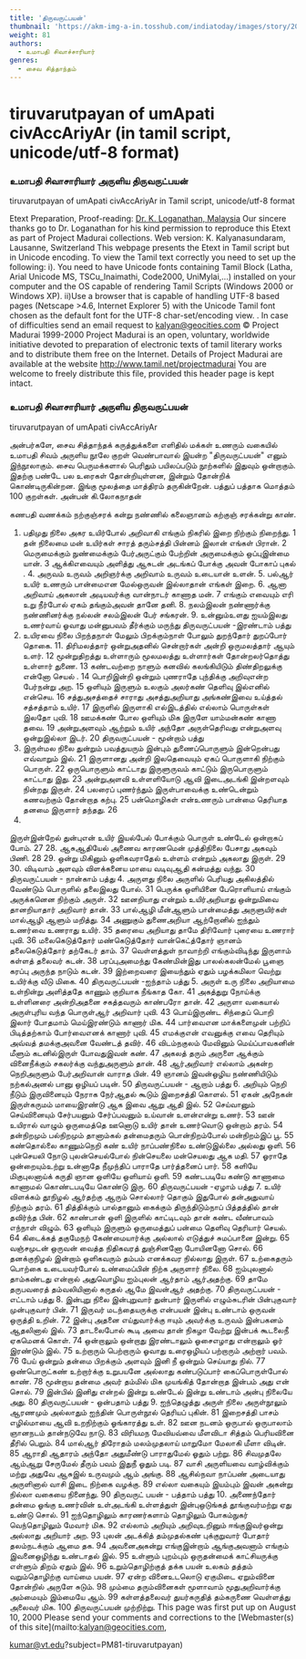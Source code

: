 ```yaml
---
title: 'திருவருட்பயன்'
thumbnail: 'https://akm-img-a-in.tosshub.com/indiatoday/images/story/201911/saffron-770x433.jpeg?NbdQ1v2j67d5MD8B8kZ1Vck7M6rseCRO'
weight: 81
authors:
  - உமாபதி சிவாச்சாரியார்
genres:
  - சைவ சித்தாந்தம்
---
```


# tiruvarutpayan of umApati civAccAriyAr (in tamil script, unicode/utf-8 format)



### உமாபதி சிவாசாரியார் அருளிய திருவருட்பயன்
tiruvarutpayan of umApati civAccAriyAr
in Tamil script, unicode/utf-8 format

Etext Preparation, Proof-reading: [Dr. K. Loganathan, Malaysia](http://ulagan.tripod.com/cbotham.htm)
Our sincere thanks go to Dr. Loganathan for his kind permission to reproduce this Etext as part of Project Madurai collections.
Web version: K. Kalyanasundaram, Lausanne, Switzerland
This webpage presents the Etext in Tamil script but in Unicode encoding.
To view the Tamil text correctly you need to set up the following:
i). You need to have Unicode fonts containing Tamil Block (Latha,
Arial Unicode MS, TSCu_Inaimathi, Code2000, UniMylai,...) installed on your computer
and the OS capable of rendering Tamil Scripts (Windows 2000 or Windows XP).
ii)Use a browser that is capable of handling UTF-8 based pages
(Netscape >4.6, Internet Explorer 5) with the Unicode Tamil font chosen as the default font for the UTF-8 char-set/encoding view.
. In case of difficulties send an email request to [kalyan@geocities.com](mailto:kalyan@geocities.com)
© Project Madurai 1999-2000
Project Madurai is an open, voluntary, worldwide initiative devoted to preparation of electronic texts of tamil literary works and to distribute them free on the Internet. Details of Project Madurai are available at the website http://www.tamil.net/projectmadurai
You are welcome to freely distribute this file, provided this header page is kept intact.

### உமாபதி சிவாசாரியார் அருளிய திருவருட்பயன்
tiruvarutpayan of umApati civAccAriyAr

அன்பர்களே,
சைவ சித்தாந்தக் கருத்துக்களை எளிதில் மக்கள் உணரும் வகையில் உமாபதி சிவம் அருளிய நூலே குறள் வெண்பாவால் இயன்ற "திருவருட்பயன்" எனும் இந்நூலாகும். சைவ பெருமக்களால் பெரிதும் பயிலப்படும் நூற்களில் இதுவும் ஒன்றாகும். இதற்கு பண்டே பல உரைகள் தோன்றியுள்ளன, இன்றும் தோன்றிக் கொண்டிருகின்றன. இங்கு மூலத்தை மாத்திரம் தருகின்றேன். பத்துப் பத்தாக மொத்தம் 100 குறள்கள்.
அன்பன் கி.லோகநாதன்

கணபதி வணக்கம்
நற்குஞ்சரக் கன்று நண்ணில் கலைஞானம்
கற்குஞ் சரக்கன்று காண்.
1. பதிமுது நிலை
அகர உயிர்போல் அறிவாகி எங்கும்
நிகரில் இறை நிற்கும் நிறைந்து. 1
தன் நிலைமை மன் உயிர்கள் சாரத் தரும்சத்தி
பின்னம் இலான் எங்கள் பிரான். 2
மெருமைக்கும் நுண்மைக்கும் பேர்அருட்கும் பேற்றின்
அருமைக்கும் ஒப்புஇன்மை யான். 3
ஆக்கிஎவையும் அளித்து ஆசுடன் அடங்கப்
போக்கு அவன் போகாப் புகல் . 4.
அருவம் உருவம் அறிஞர்க்கு அறிவாம்
உருவம் உடையான் உளன். 5.
பல்ஆர் உயிர் உணரும் பான்மைஎன மேல்ஒருவன்
இல்லாதான் எங்கள் இறை. 6.
ஆனா அறிவாய் அகலான் அடியவர்க்கு
வான்நாடர் காணாத மன். 7
எங்கும் எவையும் எரி உறு நீர்போல் ஏகம்
தங்கும்அவன் தானே தனி. 8.
நலம்இலன் நண்ணார்க்கு நண்ணினர்க்கு நல்லன்
சலம்இலன் பேர் சங்கரன். 9.
உன்னும்உளது ஐயம்இலது உணர்வாய் ஓவாது
மன்னுபவம் தீர்க்கும் மருந்து
திருவருட்பயன் -இரண்டாம் பத்து
2. உயிரவை நிலை
பிறந்தநாள் மேலும் பிறக்கும்நாள் போலும்
துறந்தோர் துறப்போர் தொகை. 11.
திரிமலத்தார் ஒன்றுஅதனில் சென்றார்கள் அன்றி
ஒருமலத்தார் ஆயும் உளர். 12
மூன்றுதிறத்து உள்ளாரும் மூலமலத்து உள்ளார்கள்
தோன்றலர்தொத்து உள்ளார் துணை. 13
கண்டவற்றை நாளும் கனவில் கலங்கியிடும்
திண்திறலுக்கு என்னோ செயல் . 14
பொறிஇன்றி ஒன்றும் புணராதே புந்திக்கு
அறிவுஎன்ற பேர்நன்று அற. 15
ஒளியும் இருளும் உலகும் அலர்கண்
தெளிவு இல்எனில் என்செய. 16
சத்துஅசத்தைச் சாராது அசத்துஅறியாது அங்கண்இவை
உய்த்தல் சத்சத்தாம் உயிர். 17
இருளில் இருளாகி எல்இடத்தில் எல்லாம்
பொருள்கள் இலதோ புவி. 18
ஊமக்கண் போல ஒளியும் மிக இருளே
யாம்மன்கண் காணா தவை. 19
அன்றுஅளவும் ஆற்றும் உயிர் அந்தோ அருள்தெரிவது
என்றுஅளவு ஒன்றுஇல்லா இடர். 20
திருவருட்பயன் - மூன்றாம் பத்து
3. இருள்மல நிலை
துன்றும் பவத்துயரும் இன்பும் துணைப்பொருளும்
இன்றென்பது எவ்வாறும் இல். 21
இருளானது அன்றி இலதெவையும் ஏகப்
பொருளாகி நிற்கும் பொருள். 22
ஒருபொருளும் காட்டாது இருளுருவம் காட்டும்
இருபொருளும் காட்டாது இது. 23
அன்றுஅளவி உள்ளளியோடு ஆவி இடைஅடங்கி
இன்றளவும் நின்றது இருள். 24
பலரைப் புணர்ந்தும் இருள்பாவைக்கு உண்டென்றும்
கணவற்கும் தோன்றாத கற்பு. 25
பன்மொழிகள் என்உணரும் பான்மை தெரியாத
தனமை இருளார் தந்தது. 26
27.
இருள்இன்றேல் துன்புஎன் உயிர் இயல்பேல் போக்கும்
பொருள் உண்டேல் ஒன்றாகப் போம். 27
28.
ஆசுஆதியேல் அணைவ காரணமென் முத்திநிலை
பேசாது அகவும் பிணி. 28
29.
ஒன்று மிகினும் ஒளிகவராதேல் உள்ளம்
என்றும் அகலாது இருள். 29
30.
விடிவாம் அளவும் விளக்கனைய மாயை
வடிவுஆதி கன்மத்து வந்து. 30
திருவருட்பயன் - நான்காம் பத்து
4. அருளது நிலை
அருளில் பெரியது அகிலத்தில் வேண்டும்
பொருளில் தலைஇலது போல். 31
பெருக்க ஒளியினை பேரொளியாய் எங்கும்
அருக்கனென நிற்கும் அருள். 32
ஊனறியாது என்றும் உயிர்அறியாது ஒன்றுமிவை
தானறியாதார் அறிவார் தான். 33
பால்ஆழி மீன்ஆளும் பான்மைத்து அருளுயிர்கள்
மால்ஆழி ஆளும் மறித்து. 34
அணுகும் துணைஅறியா ஆற்றோனில் ஐந்தும்
உணர்வை உணராது உயிர். 35
தரையை அறியாது தாமே திரிவோர்
புரையை உணரார் புவி. 36
மலைகெடுத்தோர் மண்கெடுத்தோர் வான்கெட்த்தோர் ஞானம்
தலைகெடுத்தோர் தற்கேடர் தாம். 37
வெள்ளத்துள் நாவாற்றி எங்கும்விடிந்து இருளாம்
கள்ளத் தலைவர் கடன். 38
பரப்புஅமைந்து கேண்மின்இது பாலல்கலன்மேல் பூஞை
கரப்பு அருந்த நாடும் கடன். 39
இற்றைவரை இயைந்தும் ஏதும் பழக்கமிலா
வெற்று உயிர்க்கு வீடு மிகை. 40
திருவருட்பயன் -ஐந்தாம் பத்து
5. அருள் உரு நிலை
அறியாமை உள்நின்று அளித்ததே காணும்
குறியாக நீங்காத கோ. 41
அகத்துறு நோய்க்கு உள்ளினரை அன்றிஅதனை
சகத்தவரும் காண்பரோ தான். 42
அருளா வகையால் அருள்புரிய வந்த
பொருள்ஆர் அறிவார் புவி. 43
பொய்இருண்ட சிந்தைப் பொறி இலார் போதமாம்
மெய்இரண்டும் காணார் மிக. 44
பார்வைஎன மாக்களைமுன் பற்றிப் பிடித்தற்காம்
போர்வைஎனக் காணார் புவி. 45
எமக்குஎன் எவனுக்கு எவை தெரியும் அவ்வத்
தமக்குஅவனை வேண்டத் தவிர். 46
விடம்நகுலம் மேவினும் மெய்ப்பாவகனின் மீளும்
கடனில்இருள் போவதுஇவன் கண். 47
அகலத் தரும் அருளை ஆக்கும் வினைநீக்கும்
சகலர்க்கு வந்துஅருளும் தான். 48
ஆர்அறிவார் எல்லாம் அகன்ற நெறிஅருளும்
பேர்அறிவான் வாராத பின். 49
ஞானம் இவன்ஒழிய நண்ணியிடும் நற்கல்அனல்
பானு ஒழியப் படின். 50
திருவருட்பயன் - ஆறாம் பத்து
6. அறியும் நெறி
நீடும் இருவினையும் நேராக நேர்ஆதல்
கூடும் இறைசத்தி கொளல். 51
ஏகன் அநேகன் இருள்கருமம் மாயைஇரண்டு
ஆக இவை ஆறு ஆதி இல். 52
செய்வானும் செய்வினையும் சேர்பயனும் சேர்ப்பவனும்
உய்வான் உளன்என்று உணர். 53
ஊன் உயிரால் வாழும் ஒருமைத்தெ ஊனொடு உயிர்
தான் உணர்வொடு ஒன்றாம் தரம். 54
தன்நிறமும் பல்நிறமும் தானாம்கல் தன்மைதரும்
பொன்நிறம்போல் மன்நிறம்இப் பூ. 55
கண்தொல்லை காணும்நெறி கண் உயிர் நாப்பண்நிலை
உண்டுஇல்லை அல்லது ஒளி. 56
புன்செயலி நோடு புலன்செயல்போல் நின்செயலை
மன்செயலது ஆக மதி. 57
ஓராதே ஒன்றையும்உற்று உன்னாதே நீமுந்திப்
பாராதே பார்த்தனைப் பார். 58
களியே மிகுபுலனாய்க் கருதி ஞான
ஒளியே ஒளியாய் ஒளி. 59
கண்டபடியே கண்டு காணாமை காணாமல்
கொண்டபடியே கொண்டு இரு. 60
திருவருட்பயன் -ஏழாம் பத்து
7. உயிர் விளக்கம்
தூநிழல் ஆர்தற்கு ஆரும் சொல்லார் தொகும் இதுபோல்
தன்அதுவாய் நிற்கும் தரம். 61
தித்திக்கும் பால்தானும் கைக்கும் திருந்திடும்நாப்
பித்தத்தில் தான் தவிர்ந்த பின். 62
காண்பான் ஒளி இருளில் காட்டிடவும் தான் கண்ட
வீண்பாவம் எந்நாள் விழும். 63
ஒளியும் இருளும் ஒருமைத்துப் பன்மை
தெளிவு தெரியார் செயல். 64
கிடைக்கத் தகுமேநற் கேண்மையார்க்கு அல்லால்
எடுத்துச் சுமப்பானை இன்று. 65
வஞ்சமுடன் ஒருவன் வைத்த நிதிகவரத்
துஞ்சினனோ போயினனோ சொல். 66
தனக்குநிழல் இன்றாம் ஒளிகவரும் தம்பம்
எனக்கவர நில்லாது இருள். 67
உற்கைதரும் பொற்கை உடையவர்போல் உண்மைப்பின்
நிற்க அருளார் நிலை. 68
ஐம்புலனால் தாம்கண்டது என்றால் அதுவொழிய
ஐம்புலன் ஆர்தாம் ஆர்அதற்கு. 69
தாமே தருபவரைத் தம்வலியினால் கருதல்
ஆமே இவன்ஆர் அதற்கு. 70
திருவருட்பயன் - எட்டாம் பத்து
8. இன்புறு நிலை
இன்புறுவார் துன்பார் இருளில் எழும்சுடரின்
பின்புகுவார் முன்புகுவார் பின். 71
இருவர் மடந்தையருக்கு என்பயன் இன்பு உண்டாம்
ஒருவன் ஒருத்தி உறின். 72
இன்பு அதனை எய்துவார்க்கு ஈயும் அவர்க்கு உருவம்
இன்பகனம் ஆதலினால் இல். 73
தாடலைபோல் கூடி அவை தான் நிகழா வேற்று இன்பக்
கூடலைநீ ஏகமெனக் கொள். 74
ஒன்றாலும் ஒன்றாது இரண்டாலும் ஓசைஎழாது
என்றாலும் ஓர் இரண்டும் இல். 75
உற்றாரும் பெற்றாரும் ஓவாது உரைஒழியப்
பற்றாரும் அற்றார் பவம். 76
பேய் ஒன்றும் தன்மை பிறக்கும் அளவும் இனி
நீ ஒன்றும் செய்யாது நில். 77
ஒண்பொருட்கண் உற்றார்க்கு உறுபயனே அல்லாது
கண்படுப்பார் கைப்பொருள்போல் காண். 78
மூன்றாய தன்மை அவர் தம்மில் மிக முயங்கித்
தோன்றாத இன்பம் அது என் சொல். 79
இன்பில் இனிது என்றல் இன்று உண்டேல் இன்று உண்டாம்
அன்பு நிலையே அது. 80
திருவருட்பயன் - ஒன்பதாம் பத்து
9. ஐந்தெழுத்து அருள் நிலை
அருள்நூலும் ஆரணமும் அல்லாதும் ஐந்தின்
பொருள்நூல் தெரியப் புகின். 81
இறைசத்தி பாசம் எழில்மாயை ஆவி
உறநிற்கும் ஓங்காரத்து உள். 82
ஊன நடனம் ஒருபால் ஒருபாலாம்
ஞானநடம் தான்நடுவே நாடு. 83
விரியமந மேவியவ்வை மீளவிடா சித்தம்
பெரியவினை தீரில் பெறும். 84
மால்ஆர் திரோதம் மலம்முதலாய் மாறுமோ
மேலாகி மீளா விடின். 85
ஆராதி ஆதாரம் அந்தோ அதுமீண்டு
பாராதுமேல் ஓதும் பற்று. 86
சிவமுதலே ஆம்ஆறு சேருமேல் தீரும்
பவம் இதுநீ ஓதும் படி. 87
வாசி அருளியவை வாழ்விக்கும் மற்று அதுவே
ஆசுஇல் உருவமும் ஆம் அங்கு. 88
ஆசில்நவா நாப்பண் அடையாது அருளினால்
வாசி இடை நிற்கை வழக்கு. 89
எல்லா வகையும் இயம்பும் இவன் அகன்று
நில்லா வகையை நினைந்து. 90
திருவருட் பயன் - பத்தாம் பத்து
10. அணைந்தோர் தன்மை
ஓங்கு உணர்வின் உள்அடங்கி உள்ளத்துள் இன்புஒடுங்கத்
தூங்குவர்மற்று ஏது உண்டு சொல். 91
ஐந்தொழிலும் காரணர்களாம் தொழிலும் போகம்நுகர்
வெந்தொழிலும் மேவார் மிக. 92
எல்லாம் அறியும் அறிவுஉறினும் ஈங்குஇவர்ஒன்று
அல்லாது அறியார் அற. 93
புலன் அடக்கித் தம்முதல்கண் புக்குறுவார் போதார்
தலம்நடக்கும் ஆமை தக. 94
அவனைஅகன்று எங்குஇன்றாம் ஆங்குஅவனாம் எங்கும்
இவனைஒழிந்து உண்டாதல் இல். 95
உள்ளும் புறம்பும் ஒருதன்மைக் காட்சியருக்கு
எள்ளும் திறம் ஏதும் இல். 96
உறும்தொழிற்குத் தக்க பயன் உலகம் தத்தம்
வறும்தொழிற்கு வாய்மை பயன். 97
ஏன்ற வினைஉடலொடு ஏகுமிடை ஏறும்வினை
தோன்றில் அருளே சுடும். 98
மும்மை தரும்வினைகள் மூளாவாம் மூதுஅறிவார்க்கு
அம்மையும் இம்மையே ஆம். 99
கள்ளத்தலைவர் துயர்கருதித் தம்கருணை
வெள்ளத்து அலைவர் மிக. 100
திருவருட்பயன் முற்றிற்று.
This page was first put up on August 10, 2000
Please send your comments and corrections to the [Webmaster(s) of this site](mailto:kalyan@geocities.com, 

kumar@vt.edu?subject=PM81-tiruvarutpayan)